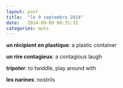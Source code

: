 ```yaml
---
layout: post
title:  "le 9 septembre 2014"
date:   2014-09-09 08:31:31
categories: mots
---
```


**un récipient en plastique**: a plastic container

**un rire contagieux**: a contagious laugh

**tripoter**: to twiddle, play around with

**les narines**: nostrils
